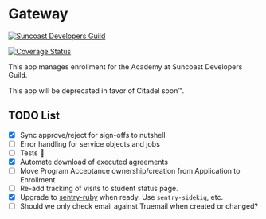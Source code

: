 # Gateway

[![Suncoast Developers Guild](https://circleci.com/gh/suncoast-devs/gateway.svg?style=shield)](https://app.circleci.com/pipelines/github/suncoast-devs/gateway)

[![Coverage Status](https://coveralls.io/repos/github/suncoast-devs/gateway/badge.svg?branch=main)](https://coveralls.io/github/suncoast-devs/gateway?branch=main)

This app manages enrollment for the Academy at Suncoast Developers Guild.

This app will be deprecated in favor of Citadel soon™.

## TODO List

- [x] Sync approve/reject for sign-offs to nutshell
- [ ] Error handling for service objects and jobs
- [ ] Tests 😬
- [x] Automate download of executed agreements
- [ ] Move Program Acceptance ownership/creation from Application to Enrollment
- [ ] Re-add tracking of visits to student status page.
- [x] Upgrade to [sentry-ruby](https://github.com/getsentry/sentry-ruby/issues/1029) when ready. Use `sentry-sidekiq`, etc.
- [ ] Should we only check email against Truemail when created or changed?
